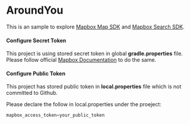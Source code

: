 # AroundYou

This is an sample to explore [Mapbox Map SDK](https://docs.mapbox.com/android/maps/guides/) and [Mapbox Search SDK](https://docs.mapbox.com/android/search/guides/). 

#### Configure Secret Token

This project is using stored secret token in global **gradle.properties** file. Please follow official [Mapbox Documentation](https://docs.mapbox.com/android/maps/guides/install/?size=n_10_n#configure-credentials) to do the same. 

#### Configure Public Token 

This project has stored public token in **local.properties** file which is not committed to Github. 

Please declare the follow in local.properties under the proeject: 
```groovy
mapbox_access_token=your_public_token
```
